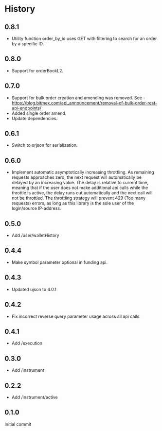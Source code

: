 # History

## 0.8.1

* Utility function order_by_id uses GET with filtering to search for an order by a specific ID.

## 0.8.0

* Support for orderBookL2.

## 0.7.0

* Support for bulk order creation and amending was removed.  See - https://blog.bitmex.com/api_announcement/removal-of-bulk-order-rest-api-endpoints/
* Added single order amend.
* Update dependencies.

## 0.6.1

* Switch to orjson for serialization.

## 0.6.0

* Implement automatic asymptotically increasing throttling. As remaining requests approaches zero, the next request will automatically be delayed by an increasing value. The delay is relative to current time, meaning that if the user does not make additional api calls while the throttle is active, the delay runs out automatically and the next call will not be throttled. The throttling strategy will prevent 429 (Too many requests) errors, as long as this library is the sole user of the login/source IP-address.

## 0.5.0

* Add /user/walletHistory

## 0.4.4

* Make symbol parameter optional in funding api.

## 0.4.3

* Updated ujson to 4.0.1

## 0.4.2

* Fix incorrect reverse query parameter usage across all api calls.

## 0.4.1

* Add /execution

## 0.3.0

* Add /instrument

## 0.2.2

* Add /instrument/active

## 0.1.0

Initial commit